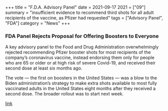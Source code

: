 +++
title = "F.D.A. Advisory Panel"
date = 2021-09-17
2021 = ["09"]
summary = "insufficient evidence to recommend third shots for all adult recipients of the vaccine, as Pfizer had requested"
tags = ["Advisory Panel", "FDA"]
category = "News"
+++

### FDA Panel Rejects Proposal for Offering Boosters to Everyone

A key advisory panel to the Food and Drug Administration overwhelmingly rejected recommending Pfizer booster shots for most recipients of the company’s coronavirus vaccine, instead endorsing them only for people who are 65 or older or at high risk of severe Covid-19, and received their second dose at least six months ago.

The vote — the first on boosters in the United States — was a blow to the Biden administration’s strategy to make extra shots available to most fully vaccinated adults in the United States eight months after they received a second dose. The broader rollout was to start next week.

[link](https://www.nytimes.com/2021/09/17/us/politics/fda-pfizer-booster-covid.html)